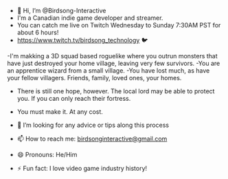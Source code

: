 - 👋 Hi, I’m @Birdsong-Interactive
- I'm a Canadian indie game developer and streamer.
- You can catch me live on Twitch Wednesday to Sunday 7:30AM PST for about 6 hours!
- https://www.twitch.tv/birdsong_technology 🐦



-I'm makking a 3D squad based roguelike where you outrun monsters that have just destroyed your home village, leaving very few survivors. 
-You are an apprentice wizard from a small village. 
-You have lost much, as have your fellow villagers. Friends, family, loved ones, your homes.
- There is still one hope, however. The local lord may be able to protect you. If you can only reach their fortress.
- You must make it. At any cost.


- 💞️ I’m looking for any advice or tips along this process
- 📫 How to reach me: birdsonginteractive@gmail.com
- 😄 Pronouns: He/Him
- ⚡ Fun fact: I love video game industry history!

<!---
Birdsong-Interactive/Birdsong-Interactive is a ✨ special ✨ repository because its `README.md` (this file) appears on your GitHub profile.
You can click the Preview link to take a look at your changes.
--->
